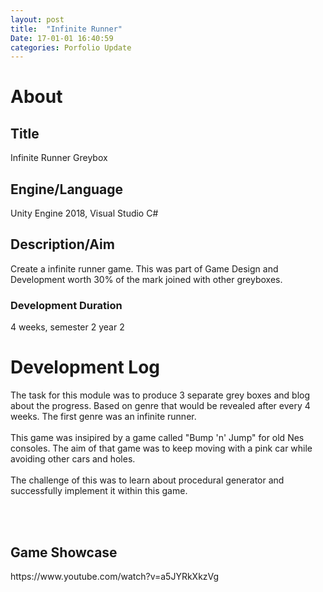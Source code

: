 ```yaml
---
layout: post
title:  "Infinite Runner"
Date: 17-01-01 16:40:59 
categories: Porfolio Update
---
```

<h1><b>About</b></h1>
<h2><b>Title</b></h2>
Infinite Runner Greybox
<h2><b>Engine/Language</b></h2>
Unity Engine 2018, Visual Studio C#
<h2><b> Description/Aim</b></h2>
Create a infinite runner game. This was part of Game Design and Development worth 30% of the mark joined with other greyboxes.
<h3>Development Duration</h3>
4 weeks, semester 2 year 2
<h1><b>Development Log</b></h1>
The task for this module was to produce 3 separate grey boxes and blog about the progress. Based on genre that would be revealed after every 4 weeks. The first genre was an infinite runner.
<br></br>
This game was insipired by a game called "Bump 'n' Jump" for old Nes consoles. The aim of that game was to keep moving with a pink car while avoiding other cars and holes.
<br></br>
The challenge of this was to learn about procedural generator and successfully implement it within this game.

</p>

<br></br>
<p>
<h2><b>Game Showcase</b></h2></p>
<p>https://www.youtube.com/watch?v=a5JYRkXkzVg</p>


